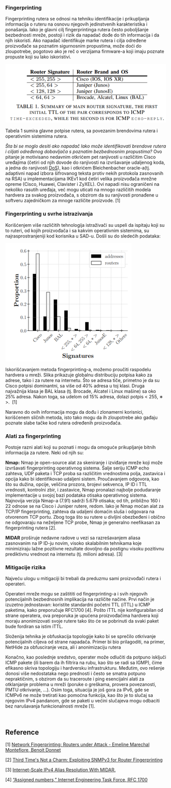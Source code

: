 ### Fingerprinting

Fingerprinting rutera se odnosi na tehniku identifikacije i prikupljanja informacija o ruteru na osnovu njegovih jedinstvenih karakteristika i ponašanja. Iako je glavni cilj fingerprintinga rutera često poboljšanje bezbednosti mreže, postoji i rizik da napadač dođe do tih informacija i da njih iskoristi. Ako napadač identifikuje marke rutera i cilja određene proizvođače sa poznatim sigurnosnim propustima, može doći do zloupotrebe, pogotovo ako je reč o verzijama firmware-a koji imaju poznate propuste koji su lako iskoristivi.

<img title="" src="Images/Router signature.png" alt="Images/Router signature.png">

Tabela 1 sumira glavne potpise rutera, sa povezanim brendovima rutera i operativnim sistemima rutera.

*Šta bi se moglo desiti ako napadač lako može identifikovati brendove rutera i ciljati određenog dobavljača s poznatim bezbednosnim propustima?* Ovo pitanje je motivisano nedavnim otkrićem pet ranjivosti u različitim Cisco uređajima (četiri od njih dovode do ranjivosti na izvršavanje udaljenog koda, a jedna do ranjivosti [DoS](https://github.com/n-vojin/Zastita-tim7/blob/main/DoS%20Napad.md)), kao i otkrićem Bleichenbacher oracle-a(tj. adaptivni napad izbora šifrovanog teksta protiv nekih protokola zasnovanih na RSA) u implementacijama IKEv1 kod četiri velika proizvođača mrežne opreme (Cisco, Huawei, Clavister i ZyXEL). Ovi napadi nisu ograničeni na nekoliko rasutih uređaja, već mogu uticati na mnogo različitih modela hardvera za svakog proizvođača, s obzirom da su ranjivosti pronađene u softveru zajedničkom za mnoge različite proizvode. \[1\]

### Fingerprinting u svrhe istrazivanja

Korišćenjem više različitih tehnologija istraživači su uspeli da ispitaju koji su to ruteri, od kojih proizvođača i sa kakvim operativnim sistemima, su najrasprostranjeniji kod korisnika u SAD-u. Došli su do sledećih podataka:

<img title="" src="Images/Fingerprinting.png" alt="Images/Fingerprinting.png" width="396" height="369">

Iskorišćavanjem metoda fingerprinting-a, možemo proučiti raspodelu hardvera u mreži. Slika prikazuje globalnu distribuciju potpisa kako za adrese, tako i za rutere na internetu. Što se adresa tiče, primetno je da su Cisco potpisi dominantni, sa više od 40% adresa u toj klasi. Druga najvažnija klasa je BAL klasa (tj. Brocade, Alcatel i Linux mašine) sa oko 25% adresa. Nakon toga, sa udelom od 15% adresa, dolazi potpis &lt; 255, ∗ &gt;.  \[1\]

Naravno do ovih informacija mogu da dođu i zlonamerni korisnici, korišćenem sličnih metoda, isto tako mogu da ih zloupotrebe ako gađaju poznate slabe tačke kod rutera određenih proizvođača.

### Alati za fingerprinting

Postoje razni alati koji su poznati i mogu da omoguće prikupljanje bitnih informacija za rutere. Neki od njih su:

**Nmap:** Nmap je open-source alat za skeniranje i izviđanje mreže koji može izvršavati fingerprinting operativnog sistema. Šalje seriju ICMP echo zahteva, UDP paketa i TCP proba sa različitim vrednostima polja, zastavica i opcija kako bi identifikovao udaljeni sistem. Proučavanjem odgovora, kao što su dužina, opcije, veličina prozora, brojevi sekvenca, IP ID i TTL vrednosti, kontrolni zbir, i zastavice, Nmap pronalazi najbolje podudaranje implementacije u svojoj bazi podataka otisaka operativnog sistema. Najnovija verzija Nmap-a (7.91) sadrži 5.679 otisaka; od tih, približno 160 i 22 odnose se na Cisco i Juniper rutere, redom. Iako je Nmap moćan alat za TCP/IP fingerprinting, zahteva da udaljeni domaćin sluša i odgovara na otvorenom TCP portu. Zbog toga što su rutere u divljini obezbeđeni i obično ne odgovaraju na neželjene TCP probe, Nmap je generalno neefikasan za fingerprinting rutera \[2\].

**MIDAR** proširuje nedavne radove u vezi sa razrešavanjem aliasa zasnovanim na IP ID-ju novim, visoko skalabilnim tehnikama koje minimiziraju lažne pozitivne rezultate dovoljno da postignu visoku pozitivnu prediktivnu vrednost na internetu (tj. milioni adresa). \[3\]

### Mitigacije rizika

Najveću ulogu u mitigaciji bi trebali da preduzmu sami proizvođači rutera i operateri.

Operateri mreže mogu se zaštititi od fingerprinting-a i svih njegovih potencijalnih bezbednosnih implikacija na različite načine. Prvi način je izuzetno jednostavan: koristite standardni početni TTL (iTTL) u ICMP paketima, kako preporučuje RFC1700 \[4\]. Pošto iTTL nije konfigurabilan od strane operatera, ova preporuka je upućena proizvođačima hardvera koji moraju anonimizovati svoje rutere tako što će se pobrinuti da svaki paket bude fordiran sa istim iTTL.

Složenija tehnika je obfuskacija topologije kako bi se sprečilo otkrivanje potencijalnih ciljeva od strane napadača. Primer bi bio prilagoditi, na primer, NetHide za obfusciranje veza, ali i anonimizaciju rutera

Konačno, kao poslednje sredstvo, operater može odlučiti da potpuno isključi ICMP pakete (ili barem da ih filtrira na rubu, kao što se radi sa IGMP), čime efikasno skriva topologiju i hardversku infrastrukturu. Međutim, ovo rešenje donosi više nedostataka nego prednosti i često se smatra potpuno nepraktičnim, s obzirom da su traceroute i ping esencijalni alati za otklanjanje problema u mreži (poruke o greškama, provera povezanosti, PMTU otkrivanje, ...). Osim toga, situacija je još gora za IPv6, gde se ICMPv6 ne može tretirati kao pomoćna funkcija, kao što je to slučaj sa njegovim IPv4 pandanom, gde se paketi u većini slučajeva mogu odbaciti bez narušavanja funkcionalnosti mreže \[1\].

&nbsp;



## Reference

\[1\] [Network Fingerprinting: Routers under Attack - Emeline Marechal Montefiore, Benoit Donnet](https://orbi.uliege.be/bitstream/2268/248733/1/paper.pdf)

\[2\] [Third Time's Not a Charm: Exploiting SNMPv3 for Router Fingerprinting](https://dl.acm.org/doi/pdf/10.1145/3487552.3487848)

\[3\] [Internet-Scale IPv4 Alias Resolution With MIDAR.](https://sci-hub.se/10.1109/tnet.2012.2198887)

\[4\] [“Assigned numbers,” Internet Engineering Task Force, RFC 1700](https://datatracker.ietf.org/doc/html/rfc1700)
